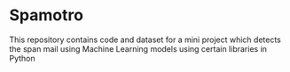 # Spamotro
This repository contains code and dataset for a mini project which detects the span mail using Machine Learning models using certain libraries in Python
